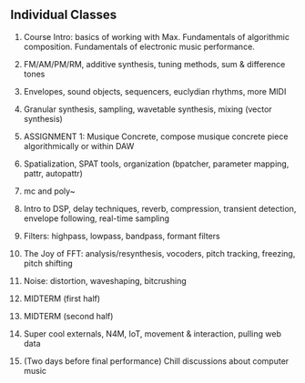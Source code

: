 ## Individual Classes

1. Course Intro: basics of working with Max. Fundamentals of algorithmic composition. Fundamentals of electronic music performance.

2. FM/AM/PM/RM, additive synthesis, tuning methods, sum & difference tones

3. Envelopes, sound objects, sequencers, euclydian rhythms, more MIDI

4. Granular synthesis, sampling, wavetable synthesis, mixing (vector synthesis)

5. ASSIGNMENT 1: Musique Concrete, compose musique concrete piece algorithmically or within DAW

6. Spatialization, SPAT tools, organization (bpatcher, parameter mapping, pattr, autopattr)

7. mc and poly~

8. Intro to DSP, delay techniques, reverb, compression, transient detection, envelope following, real-time sampling

9. Filters: highpass, lowpass, bandpass, formant filters 

10. The Joy of FFT: analysis/resynthesis, vocoders, pitch tracking, freezing, pitch shifting

11. Noise: distortion, waveshaping, bitcrushing

12. MIDTERM (first half)

13. MIDTERM (second half)

14. Super cool externals, N4M, IoT, movement & interaction, pulling web data

15. (Two days before final performance) Chill discussions about computer music	
